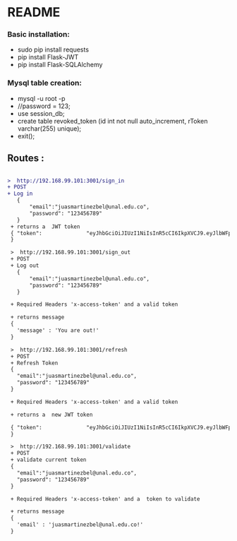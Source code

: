 #   README
### Basic installation:
  * sudo pip install requests
  * pip install Flask-JWT
  *  pip install Flask-SQLAlchemy

### Mysql table creation:
  * mysql -u root -p
  * //password = 123;
  * use session_db;
  * create table revoked_token (id int not null auto_increment, rToken varchar(255) unique);
  * exit();


## Routes :

 ```diff

 >  http://192.168.99.101:3001/sign_in
 + POST
 + Log in
	{
		"email":"juasmartinezbel@unal.edu.co",
		"password": "123456789"
	}
  + returns a  JWT token
  { "token":              "eyJhbGciOiJIUzI1NiIsInR5cCI6IkpXVCJ9.eyJlbWFpbCI6Imp1YXNtYXJ0aW5lemJlbEB1bmFsLmVkdS5jbyIsImV4cCI6MTUwNTk0ODk4MX0.88cXY2l5HppIn--Gycvjm7TYSWXXIB0Tw7VSUjBRP40"
  }

  >  http://192.168.99.101:3001/sign_out
  + POST
  + Log out
 	{
 		"email":"juasmartinezbel@unal.edu.co",
 		"password": "123456789"
 	}

  + Required Headers 'x-access-token' and a valid token

  + returns message
  {
    'message' : 'You are out!'
  }

  >  http://192.168.99.101:3001/refresh
  + POST
  + Refresh Token
  {
    "email":"juasmartinezbel@unal.edu.co",
    "password": "123456789"
  }

  + Required Headers 'x-access-token' and a valid token

  + returns a  new JWT token

  { "token":              "eyJhbGciOiJIUzI1NiIsInR5cCI6IkpXVCJ9.eyJlbWFpbCI6Imp1YXNtYXJ0aW5lemJlbEB1bmFsLmVkdS5jbyIsImV4cCI6MTUwNTk0ODk4MX0.88cXY2l5HppIn--Gycvjm7TYSWXXIB0Tw7VSUjBRP40"
  }

  >  http://192.168.99.101:3001/validate
  + POST
  + validate current token
  {
    "email":"juasmartinezbel@unal.edu.co",
    "password": "123456789"
  }

  + Required Headers 'x-access-token' and a  token to validate

  + returns message
  {
    'email' : 'juasmartinezbel@unal.edu.co!'
  }

  ```
